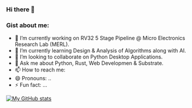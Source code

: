 ### Hi there 👋

### Gist about me:

- 🔭 I’m currently working on RV32 5 Stage Pipeline @ Micro Electronics Research Lab (MERL).
- 🌱 I’m currently learning Design & Analysis of Algorithms along with AI.
- 👯 I’m looking to collaborate on Python Desktop Applications.
- 💬 Ask me about Python, Rust, Web Developmen & Substrate.
- 📫 How to reach me: 
- 😄 Pronouns: ..
- ⚡ Fun fact: ...

[![My GitHub stats](https://github-readme-stats.vercel.app/api?username=Agha-Muqarib)](https://github.com/Agha-Muqarib/github-readme-stats)
